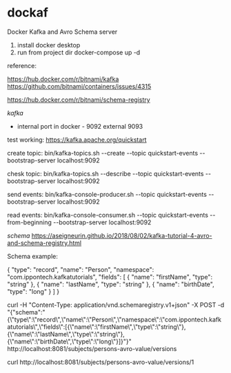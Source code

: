# dockaf
Docker Kafka and Avro Schema server

1. install docker desktop
2. run from project dir
docker-compose up -d

reference:

https://hub.docker.com/r/bitnami/kafka
https://github.com/bitnami/containers/issues/4315

https://hub.docker.com/r/bitnami/schema-registry



*kafka*
- internal port in docker - 9092 external 9093

test working:
  https://kafka.apache.org/quickstart

create topic:
bin/kafka-topics.sh --create --topic quickstart-events --bootstrap-server localhost:9092

chesk topic:
bin/kafka-topics.sh --describe --topic quickstart-events --bootstrap-server localhost:9092

send events:
bin/kafka-console-producer.sh --topic quickstart-events --bootstrap-server localhost:9092

read events:
bin/kafka-console-consumer.sh --topic quickstart-events --from-beginning --bootstrap-server localhost:9092

*schema*
https://aseigneurin.github.io/2018/08/02/kafka-tutorial-4-avro-and-schema-registry.html

Schema example:

{
  "type": "record",
  "name": "Person",
  "namespace": "com.ippontech.kafkatutorials",
  "fields": [
    {
      "name": "firstName",
      "type": "string"
    },
    {
      "name": "lastName",
      "type": "string"
    },
    {
      "name": "birthDate",
      "type": "long"
    }
  ]
}


curl -H "Content-Type: application/vnd.schemaregistry.v1+json" -X POST -d "{\"schema\":\"{\\\"type\\\":\\\"record\\\",\\\"name\\\":\\\"Person\\\",\\\"namespace\\\":\\\"com.ippontech.kafkatutorials\\\",\\\"fields\\\":[{\\\"name\\\":\\\"firstName\\\",\\\"type\\\":\\\"string\\\"},{\\\"name\\\":\\\"lastName\\\",\\\"type\\\":\\\"string\\\"},{\\\"name\\\":\\\"birthDate\\\",\\\"type\\\":\\\"long\\\"}]}\"}" http://localhost:8081/subjects/persons-avro-value/versions

curl http://localhost:8081/subjects/persons-avro-value/versions/1
